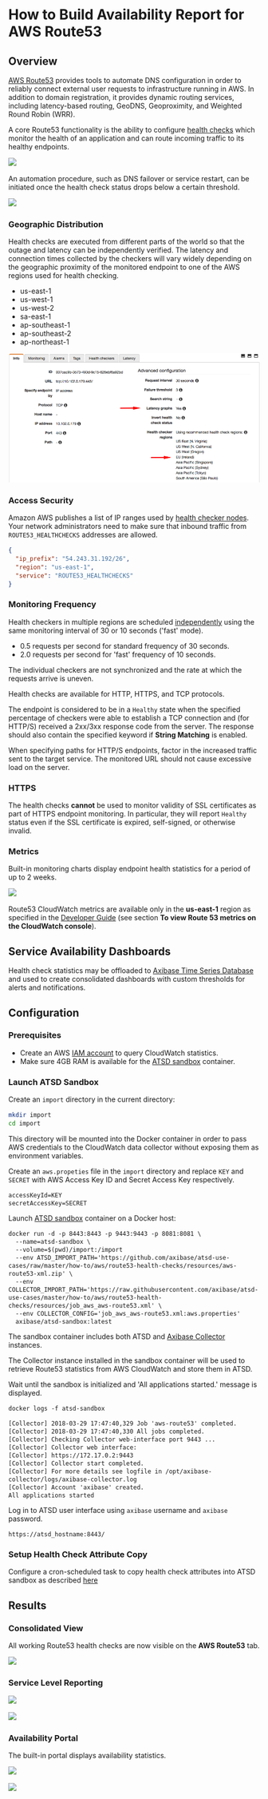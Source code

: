 # How to Build Availability Report for AWS Route53

## Overview

[AWS Route53](https://aws.amazon.com/route53) provides tools to automate DNS configuration in order to reliably connect external user requests to infrastructure running in AWS. In addition to domain registration, it provides dynamic routing services, including latency-based routing, GeoDNS, Geoproximity, and Weighted Round Robin (WRR).


A core Route53 functionality is the ability to configure [health checks](https://docs.aws.amazon.com/Route53/latest/DeveloperGuide/welcome-health-checks.html) which monitor the health of an application and can route incoming traffic to its healthy endpoints.

![](images/route53-1.png)

An automation procedure, such as DNS failover or service restart, can be initiated once the health check status drops below a certain threshold.

![](https://docs.aws.amazon.com/Route53/latest/DeveloperGuide/images/how-health-checks-work.png)

### Geographic Distribution

Health checks are executed from different parts of the world so that the outage and latency can be independently verified. The latency and connection times collected by the checkers will vary widely depending on the geographic proximity of the monitored endpoint to one of the AWS regions used for health checking.

* us-east-1
* us-west-1
* us-west-2
* sa-east-1
* ap-southeast-1
* ap-southeast-2
* ap-northeast-1

![](images/route53-regions.png)

### Access Security

Amazon AWS publishes a list of IP ranges used by [health checker nodes](https://ip-ranges.amazonaws.com/ip-ranges.json). Your network administrators need to make sure that inbound traffic from `ROUTE53_HEALTHCHECKS` addresses are allowed.

```json
{
  "ip_prefix": "54.243.31.192/26",
  "region": "us-east-1",
  "service": "ROUTE53_HEALTHCHECKS"
}
```

### Monitoring Frequency

Health checkers in multiple regions are scheduled [independently](https://docs.aws.amazon.com/Route53/latest/DeveloperGuide/health-checks-creating.html#health-checks-creating-values-request-interval) using the same monitoring interval of 30 or 10 seconds ('fast' mode).

* 0.5 requests per second for standard frequency of 30 seconds.
* 2.0 requests per second for 'fast' frequency of 10 seconds.

The individual checkers are not synchronized and the rate at which the requests arrive is uneven.

Health checks are available for HTTP, HTTPS, and TCP protocols.

The endpoint is considered to be in a `Healthy` state when the specified percentage of checkers were able to establish a TCP connection and (for HTTP/S) received a 2xx/3xx response code from the server. The response should also contain the specified keyword if **String Matching** is enabled.

When specifying paths for HTTP/S endpoints, factor in the increased traffic sent to the target service. The monitored URL should not cause excessive load on the server.

### HTTPS

The health checks **cannot** be used to monitor validity of SSL certificates as part of HTTPS endpoint monitoring. In particular, they will report `Healthy` status even if the SSL certificate is expired, self-signed, or otherwise invalid.

### Metrics

Built-in monitoring charts display endpoint health statistics for a period of up to 2 weeks.

![](images/route53-monitoring.png)

Route53 CloudWatch metrics are available only in the **us-east-1** region as specified in the [Developer Guide](https://docs.aws.amazon.com/Route53/latest/DeveloperGuide/health-checks-monitor-view-status.html) (see section **To view Route 53 metrics on the CloudWatch console**).

## Service Availability Dashboards

Health check statistics may be offloaded to [Axibase Time Series Database](http://axibase.com/products/axibase-time-series-database/) and used to create consolidated dashboards with custom thresholds for alerts and notifications.

## Configuration

### Prerequisites

* Create an AWS [IAM account](https://github.com/axibase/axibase-collector/blob/master/jobs/aws-iam.md) to query CloudWatch statistics.
* Make sure 4GB RAM is available for the [ATSD sandbox](https://github.com/axibase/dockers/tree/atsd-sandbox) container.

### Launch ATSD Sandbox

Create an `import` directory in the current directory:

```sh
mkdir import
cd import
```

This directory will be mounted into the Docker container in order to pass AWS credentials to the CloudWatch data collector without exposing them as environment variables.

Create an `aws.propeties` file in the `import` directory and replace `KEY` and `SECRET` with AWS Access Key ID and Secret Access Key respectively.

```
accessKeyId=KEY
secretAccessKey=SECRET
```

Launch [ATSD sandbox](https://github.com/axibase/dockers/tree/atsd-sandbox) container on a Docker host:

```
docker run -d -p 8443:8443 -p 9443:9443 -p 8081:8081 \
  --name=atsd-sandbox \
  --volume=$(pwd)/import:/import
  --env ATSD_IMPORT_PATH='https://github.com/axibase/atsd-use-cases/raw/master/how-to/aws/route53-health-checks/resources/aws-route53-xml.zip' \
  --env COLLECTOR_IMPORT_PATH='https://raw.githubusercontent.com/axibase/atsd-use-cases/master/how-to/aws/route53-health-checks/resources/job_aws_aws-route53.xml' \
  --env COLLECTOR_CONFIG='job_aws_aws-route53.xml:aws.properties'
  axibase/atsd-sandbox:latest
```

The sandbox container includes both ATSD and [Axibase Collector](https://github.com/axibase/axibase-collector/blob/master/jobs/docker.md) instances.

The Collector instance installed in the sandbox container will be used to retrieve Route53 statistics from AWS CloudWatch and store them in ATSD.

Wait until the sandbox is initialized and 'All applications started.' message is displayed.

```
docker logs -f atsd-sandbox
```

```
[Collector] 2018-03-29 17:47:40,329 Job 'aws-route53' completed.
[Collector] 2018-03-29 17:47:40,330 All jobs completed.
[Collector] Checking Collector web-interface port 9443 ...
[Collector] Collector web interface:
[Collector] https://172.17.0.2:9443
[Collector] Collector start completed.
[Collector] For more details see logfile in /opt/axibase-collector/logs/axibase-collector.log
[Collector] Account 'axibase' created.
All applications started
```

Log in to ATSD user interface using `axibase` username and `axibase` password.

```
https://atsd_hostname:8443/
```

### Setup Health Check Attribute Copy

Configure a cron-scheduled task to copy health check attributes into ATSD sandbox as described [here](https://github.com/axibase/atsd-integration/tree/aws-route53)

## Results

### Consolidated View

All working Route53 health checks are now visible on the **AWS Route53** tab.

![](images/route53-entity-view.png)

### Service Level Reporting

![](images/route53-sql-console.png)

![](images/route53-email.png)

### Availability Portal

The built-in portal displays availability statistics.

![](images/route53-portal.png)

![](images/route53-portal-detail.png)
